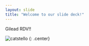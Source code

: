 ```yaml
---
layout: slide
title: "Welcome to our slide deck!"
---
```


Gilead RDV!!

![catstello](https://octodex.github.com/images/catstello.png)
{: .center}
